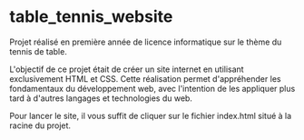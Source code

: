 # table_tennis_website
Projet réalisé en première année de licence informatique sur le thème du tennis de table.

L'objectif de ce projet était de créer un site internet en utilisant exclusivement HTML et CSS. Cette réalisation permet d'appréhender les fondamentaux du développement web, avec l'intention de les appliquer plus tard à d'autres langages et technologies du web.

Pour lancer le site, il vous suffit de cliquer sur le fichier index.html situé à la racine du projet.
